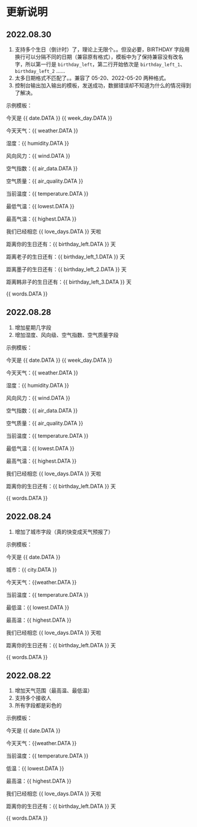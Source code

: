 # 更新说明
## 2022.08.30

1. 支持多个生日（倒计时）了，理论上无限个。。但没必要，BIRTHDAY 字段用换行可以分隔不同的日期（兼容原有格式），模板中为了保持兼容没有改名字，所以第一行是 `birthday_left`，第二行开始依次是 `birthday_left_1`、`birthday_left_2` ......
2. 太多日期格式不匹配了。。兼容了 05-20、2022-05-20 两种格式。
3. 控制台输出加入输出的模板，发送成功，数据错误却不知道为什么的情况得到了解决。

示例模板：

今天是 {{ date.DATA }} {{ week_day.DATA }}

今天天气：{{ weather.DATA }}

湿度：{{ humidity.DATA }}

风向风力：{{ wind.DATA }}

空气指数：{{ air_data.DATA }}

空气质量：{{ air_quality.DATA }}

当前温度：{{ temperature.DATA }}

最低气温：{{ lowest.DATA }}

最高气温：{{ highest.DATA }}

我们已经相恋 {{ love_days.DATA }} 天啦

距离你的生日还有：{{ birthday_left.DATA }} 天

距离老子的生日还有：{{ birthday_left_1.DATA }} 天

距离墨子的生日还有：{{ birthday_left_2.DATA }} 天

距离韩非子的生日还有：{{ birthday_left_3.DATA }} 天

{{ words.DATA }}

## 2022.08.28

1. 增加星期几字段
2. 增加湿度、风向级、空气指数、空气质量字段

示例模板：

今天是 {{ date.DATA }} {{ week_day.DATA }}

今天天气：{{ weather.DATA }}

湿度：{{ humidity.DATA }}

风向风力：{{ wind.DATA }}

空气指数：{{ air_data.DATA }}

空气质量：{{ air_quality.DATA }}

当前温度：{{ temperature.DATA }}

最低气温：{{ lowest.DATA }}

最高气温：{{ highest.DATA }}

我们已经相恋 {{ love_days.DATA }} 天啦

距离你的生日还有：{{ birthday_left.DATA }} 天

{{ words.DATA }}

## 2022.08.24

1. 增加了城市字段（真的快变成天气预报了）

示例模板：

今天是 {{ date.DATA }}

城市：{{ city.DATA }}

今天天气：{{weather.DATA }}

当前温度：{{ temperature.DATA }}

最低温：{{ lowest.DATA }}

最高温：{{ highest.DATA }}

我们已经相恋 {{ love_days.DATA }} 天啦

距离你的生日还有：{{ birthday_left.DATA }} 天

{{ words.DATA }}

## 2022.08.22

1. 增加天气范围（最高温、最低温）
2. 支持多个接收人
3. 所有字段都是彩色的

示例模板：

今天是 {{ date.DATA }}

今天天气：{{weather.DATA }}

当前温度：{{ temperature.DATA }}

低温：{{ lowest.DATA }}

最高温：{{ highest.DATA }}

我们已经相恋 {{ love_days.DATA }} 天啦

距离你的生日还有：{{ birthday_left.DATA }} 天

{{ words.DATA }}
